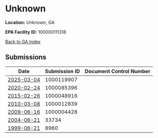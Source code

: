 # Unknown

**Location:** Unknown, GA

**EPA Facility ID:** 100000111318

[Back to GA Index](../../index.md)

## Submissions

| Date | Submission ID | Document Control Number |
|------|--------------|-------------------------|
| [2025-03-04](submissions/1000119907.md) | 1000119907 |  |
| [2020-02-24](submissions/1000085396.md) | 1000085396 |  |
| [2015-02-26](submissions/1000048916.md) | 1000048916 |  |
| [2010-03-08](submissions/1000012839.md) | 1000012839 |  |
| [2009-06-16](submissions/1000004428.md) | 1000004428 |  |
| [2004-06-21](submissions/33734.md) | 33734 |  |
| [1999-06-21](submissions/8960.md) | 8960 |  |
